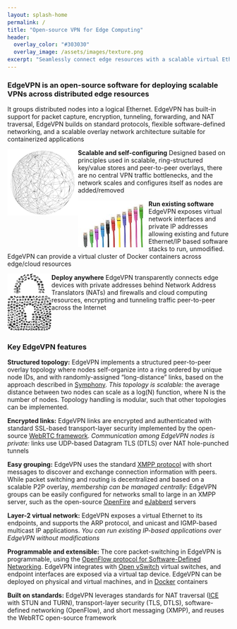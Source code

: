 ```yaml
---
layout: splash-home
permalink: /
title: "Open-source VPN for Edge Computing"
header:
  overlay_color: "#303030"
  overlay_image: /assets/images/texture.png
excerpt: "Seamlessly connect edge resources with a scalable virtual Ethernet"  
---
```


### EdgeVPN is an open-source software for deploying scalable VPNs across distributed edge resources 

It groups distributed nodes into a logical Ethernet. EdgeVPN has built-in support for packet capture, encryption, tunneling, forwarding, and NAT traversal, EdgeVPN builds on standard protocols, flexible software-defined networking, and a scalable overlay network architecture suitable for containerized applications


<img src="/assets/images/network-1614045_160.png"
     alt="text"
     style="float: left;" />
**Scalable and self-configuring** Designed based on principles used in scalable, ring-structured key/value stores and peer-to-peer overlays, there are no central VPN traffic bottlenecks, and the network scales and configures itself as nodes are added/removed

<img src="/assets/images/network-cables-494650_160.jpg"
     alt="text"
     style="float: left;" />
**Run existing software** EdgeVPN exposes virtual network interfaces and private IP addresses allowing existing and future Ethernet/IP based software stacks to run, unmodified. EdgeVPN can provide a virtual cluster of Docker containers across edge/cloud resources

<img src="/assets/images/it-4072549_100.png"
     alt="text"
     style="float: left;" />
**Deploy anywhere** EdgeVPN transparently connects edge devices with private addresses behind Network Address Translators (NATs) and firewalls and cloud computing resources, encrypting and tunneling traffic peer-to-peer across the Internet

<br/><br/>

### Key EdgeVPN features

**Structured topology:** 
EdgeVPN implements a structured peer-to-peer overlay topology where nodes self-organize into a ring ordered by unique node IDs, and with randomly-assigned “long-distance” links, based on the approach described in [Symphony](http://infolab.stanford.edu/~bawa/Pub/symphony.pdf). *This topology is scalable:* the average distance between two nodes can scale as a log(N) function, where N is the number of nodes. Topology handling is modular, such that other topologies can be implemented.

**Encrypted links:**
EdgeVPN links are encrypted and authenticated with standard SSL-based transport-layer security implemented by the open-source [WebRTC framework](https://webrtc.org/). *Communication among EdgeVPN nodes is private:* links use UDP-based Datagram TLS (DTLS) over NAT hole-punched tunnels

**Easy grouping:**
EdgeVPN uses the standard [XMPP protocol](https://xmpp.org/) with short messages to discover and exchange connection information with peers. While packet switching and routing is decentralized and based on a scalable P2P overlay, *membership can be managed centrally:*  EdgeVPN groups can be easily configured for networks small to large in an XMPP server, such as the open-source [OpenFire](https://www.igniterealtime.org/projects/openfire/) and [eJabberd](https://www.ejabberd.im/) servers

**Layer-2 virtual network:**
EdgeVPN exposes a virtual Ethernet to its endpoints, and supports the ARP protocol, and unicast and IGMP-based multicast IP applications. *You can run existing IP-based applications over EdgeVPN without modifications*

**Programmable and extensible:**
The core packet-switching in EdgeVPN is programmable, using the [OpenFlow protocol for Software-Defined Networking](https://www.opennetworking.org/). EdgeVPN integrates with [Open vSwitch](https://www.openvswitch.org/) virtual switches, and endpoint interfaces are exposed via a virtual tap device. EdgeVPN can be deployed on physical and virtual machines, and in [Docker](https://www.docker.com/) containers

**Built on standards:**
EdgeVPN leverages standards for NAT traversal ([ICE](https://tools.ietf.org/html/rfc5245) with STUN and TURN), transport-layer security (TLS, DTLS), software-defined networking (OpenFlow), and short messaging (XMPP), and reuses the WebRTC open-source framework 
